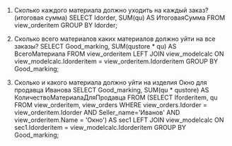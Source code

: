 1. Сколько каждого материала должно уходить на каждый заказ? (итоговая сумма)
SELECT Idorder, SUM(qu) AS ИтоговаяСумма
FROM view_orderitem
GROUP BY Idorder;

2. Сколько всего материалов каких материалов должно уйти на все заказы? 
SELECT Good_marking, SUM(qustore * qu) AS ВсегоМатериала
FROM view_orderitem
LEFT JOIN view_modelcalc
ON view_modelcalc.Idorderitem = view_orderitem.Idorderitem
GROUP BY Good_marking;

3. Сколько и какого материала должно уйти на изделия Окно для продавца Иванова
SELECT Good_marking, SUM(qu * qustore) AS КоличествоМатериалаДляПродавца
FROM
(SELECT Iforderitem, qu
FROM view_orderitem, view_orders
WHERE view_orders.Idorder = view_orderitem.Idorder AND Seller_name='Иванов' AND view_orderitem.Name = 'Окно') AS sec1
LEFT JOIN view_modelcalc
ON sec1.Idorderitem = view_modelcalc.Idorderitem
GROUP BY Good_marking;
